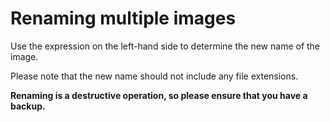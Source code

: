 # Renaming multiple images

Use the expression on the left-hand side to determine the new name of the image.

Please note that the new name should not include any file extensions.

**Renaming is a destructive operation, so please ensure that you have a backup.**